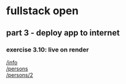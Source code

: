 # fullstack open

## part 3 - deploy app to internet

### exercise 3.10: live on render

[/info](https://fullstackopen-phonebook-t9ev.onrender.com/api/info)  
[/persons](https://fullstackopen-phonebook-t9ev.onrender.com/api/persons)  
[/persons/2](https://fullstackopen-phonebook-t9ev.onrender.com/api/persons/2)

